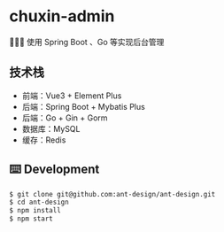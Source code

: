 # chuxin-admin
🎉🎉🎉 使用 Spring Boot 、Go 等实现后台管理

## 技术栈
- 前端：Vue3 + Element Plus
- 后端：Spring Boot + Mybatis Plus
- 后端：Go + Gin + Gorm
- 数据库：MySQL
- 缓存：Redis

## ⌨️ Development
```bash
$ git clone git@github.com:ant-design/ant-design.git
$ cd ant-design
$ npm install
$ npm start
```
